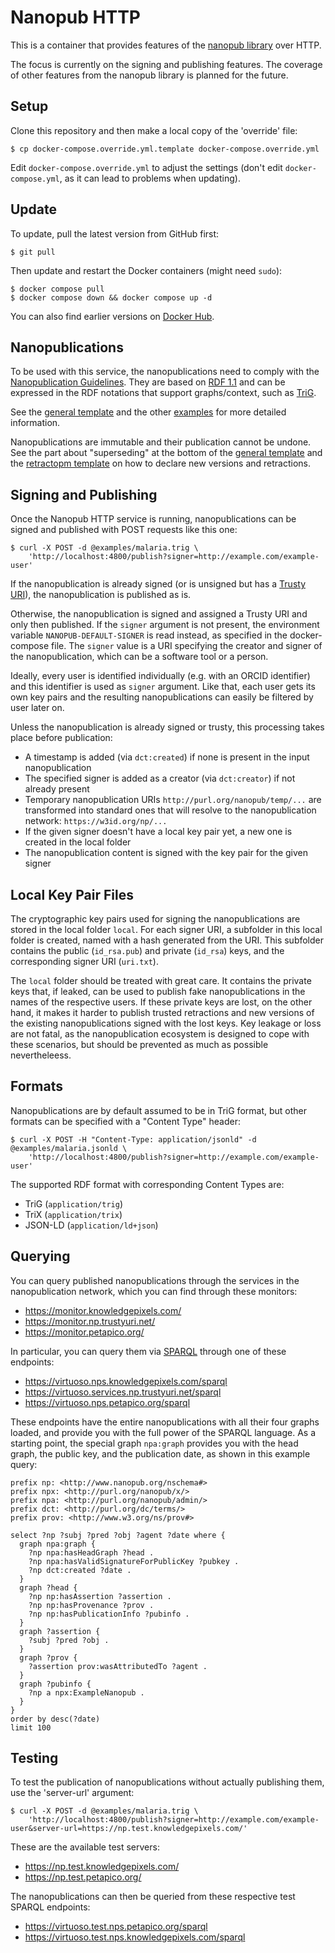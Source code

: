 # Nanopub HTTP

This is a container that provides features of the [nanopub library](https://github.com/Nanopublication/nanopub-java) over HTTP.

The focus is currently on the signing and publishing features. The coverage of other features from the nanopub library is planned for the future.


## Setup

Clone this repository and then make a local copy of the 'override' file:

    $ cp docker-compose.override.yml.template docker-compose.override.yml

Edit `docker-compose.override.yml` to adjust the settings (don't edit `docker-compose.yml`, as it can lead to problems when updating).


## Update

To update, pull the latest version from GitHub first:

    $ git pull

Then update and restart the Docker containers (might need `sudo`):

    $ docker compose pull
    $ docker compose down && docker compose up -d

You can also find earlier versions on [Docker Hub](https://hub.docker.com/r/nanopub/http/tags).


## Nanopublications

To be used with this service, the nanopublications need to comply with the [Nanopublication Guidelines](https://nanopub.net/guidelines/working_draft/).
They are based on [RDF 1.1](https://www.w3.org/TR/rdf11-concepts/) and can be expressed in the RDF notations that support graphs/context,
such as [TriG](https://www.w3.org/TR/trig/).

See the [general template](examples/general-template.trig) and the other [examples](examples/) for more detailed information.

Nanopublications are immutable and their publication cannot be undone. See the part about "superseding" at the bottom of
the [general template](examples/general-template.trig) and the [retractopm template](examples/retraction-template.trig) on how to declare new versions and
retractions.


## Signing and Publishing

Once the Nanopub HTTP service is running, nanopublications can be signed and published with POST requests like this one:

    $ curl -X POST -d @examples/malaria.trig \
        'http://localhost:4800/publish?signer=http://example.com/example-user'

If the nanopublication is already signed (or is unsigned but has a [Trusty URI](https://trustyuri.net/)), the nanopublication is published as is.

Otherwise, the nanopublication is signed and assigned a Trusty URI and only then published.
If the `signer` argument is not present, the environment variable `NANOPUB-DEFAULT-SIGNER` is read instead, as specified in the docker-compose file.
The `signer` value is a URI specifying the creator and signer of the nanopublication, which can be a software tool or a person.

Ideally, every user is identified individually (e.g. with an ORCID identifier) and this identifier is used as `signer` argument.
Like that, each user gets its own key pairs and the resulting nanopublications can easily be filtered by user later on.

Unless the nanopublication is already signed or trusty, this processing takes place before publication:

- A timestamp is added (via `dct:created`) if none is present in the input nanopublication
- The specified signer is added as a creator (via `dct:creator`) if not already present
- Temporary nanopublication URIs `http://purl.org/nanopub/temp/...` are transformed into standard ones that will resolve to the nanopublication network: `https://w3id.org/np/...`
- If the given signer doesn't have a local key pair yet, a new one is created in the local folder
- The nanopublication content is signed with the key pair for the given signer


## Local Key Pair Files

The cryptographic key pairs used for signing the nanopublications are stored in the local folder `local`.
For each signer URI, a subfolder in this local folder is created, named with a hash generated from the URI.
This subfolder contains the public (`id_rsa.pub`) and private (`id_rsa`) keys, and the corresponding signer URI (`uri.txt`).

The `local` folder should be treated with great care.
It contains the private keys that, if leaked, can be used to publish fake nanopublications in the names of the respective users.
If these private keys are lost, on the other hand, it makes it harder to publish trusted retractions and new versions of the existing nanopublications signed with the lost keys.
Key leakage or loss are not fatal, as the nanopublication ecosystem is designed to cope with these scenarios, but should be prevented as much as possible nevertheleess.


## Formats

Nanopublications are by default assumed to be in TriG format, but other formats can be specified with a "Content Type" header:

    $ curl -X POST -H "Content-Type: application/jsonld" -d @examples/malaria.jsonld \
        'http://localhost:4800/publish?signer=http://example.com/example-user'

The supported RDF format with corresponding Content Types are:

- TriG (`application/trig`)
- TriX (`application/trix`)
- JSON-LD (`application/ld+json`)


## Querying

You can query published nanopublications through the services in the nanopublication network, which you can find through these monitors:

- https://monitor.knowledgepixels.com/
- https://monitor.np.trustyuri.net/
- https://monitor.petapico.org/

In particular, you can query them via [SPARQL](https://www.w3.org/TR/sparql11-query/) through one of these endpoints:

- https://virtuoso.nps.knowledgepixels.com/sparql
- https://virtuoso.services.np.trustyuri.net/sparql
- https://virtuoso.nps.petapico.org/sparql

These endpoints have the entire nanopublications with all their four graphs loaded, and provide you with the full power of the SPARQL language.
As a starting point, the special graph `npa:graph` provides you with the head graph, the public key, and the publication date, as shown in this example query:

    prefix np: <http://www.nanopub.org/nschema#>
    prefix npx: <http://purl.org/nanopub/x/>
    prefix npa: <http://purl.org/nanopub/admin/>
    prefix dct: <http://purl.org/dc/terms/>
    prefix prov: <http://www.w3.org/ns/prov#>
    
    select ?np ?subj ?pred ?obj ?agent ?date where {
      graph npa:graph {
        ?np npa:hasHeadGraph ?head .
        ?np npa:hasValidSignatureForPublicKey ?pubkey .
        ?np dct:created ?date .
      }
      graph ?head {
        ?np np:hasAssertion ?assertion .
        ?np np:hasProvenance ?prov .
        ?np np:hasPublicationInfo ?pubinfo .
      }
      graph ?assertion {
        ?subj ?pred ?obj .
      }
      graph ?prov {
        ?assertion prov:wasAttributedTo ?agent .
      }
      graph ?pubinfo {
        ?np a npx:ExampleNanopub .
      }
    }
    order by desc(?date)
    limit 100


## Testing

To test the publication of nanopublications without actually publishing them, use the 'server-url' argument:

    $ curl -X POST -d @examples/malaria.trig \
        'http://localhost:4800/publish?signer=http://example.com/example-user&server-url=https://np.test.knowledgepixels.com/'

These are the available test servers:

- https://np.test.knowledgepixels.com/
- https://np.test.petapico.org/

The nanopublications can then be queried from these respective test SPARQL endpoints:

- https://virtuoso.test.nps.petapico.org/sparql
- https://virtuoso.test.nps.knowledgepixels.com/sparql
